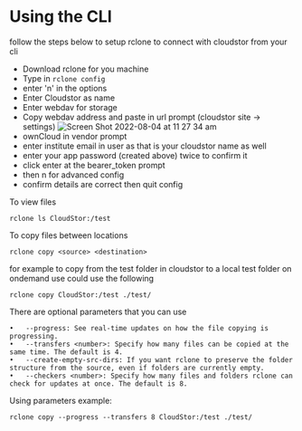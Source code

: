 # Using the CLI

follow the steps below to setup rclone to connect with cloudstor from your cli
-	Download rclone for you machine
-	Type in ```rclone config```
-	enter 'n' in the options
-	Enter Cloudstor as name
-	Enter webdav for storage 
-	Copy webdav address and paste in url prompt (cloudstor site -> settings)
![Screen Shot 2022-08-04 at 11 27 34 am](https://user-images.githubusercontent.com/13778200/184056061-f8486623-5099-4f3a-a707-6ca4bbacf12b.png)
-	ownCloud in vendor prompt
-	enter institute email in user as that is your cloudstor name as well
-	enter your app password (created above) twice to confirm it
-	click enter at the bearer_token prompt
-	then n for advanced config
-	confirm details are correct then quit config

To view files
```
rclone ls CloudStor:/test
```

To copy files between locations 
```
rclone copy <source> <destination>
```
for example to copy from the test folder in cloudstor to a local test folder on ondemand use could use the following
```
rclone copy CloudStor:/test ./test/
```

There are optional parameters that you can use
```
•	--progress: See real-time updates on how the file copying is progressing.
•	--transfers <number>: Specify how many files can be copied at the same time. The default is 4.
•	--create-empty-src-dirs: If you want rclone to preserve the folder structure from the source, even if folders are currently empty.
•	--checkers <number>: Specify how many files and folders rclone can check for updates at once. The default is 8.
```
Using parameters example:
```
rclone copy --progress --transfers 8 CloudStor:/test ./test/
```
